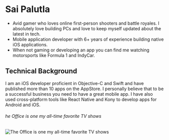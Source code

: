 # Sai Palutla

- Avid gamer who loves online first-person shooters and battle royales. I absolutely love building PCs and love to keep myself updated about the latest in tech.
- Mobile application developer with 6+ years of experience building native iOS applications.
- When not gaming or developing an app you can find me watching motorsports like Formula 1 and IndyCar.

## Technical Background

I am an iOS developer proficient in Objective-C and Swift and have published more than 10 apps on the AppStore. I personally believe that to be a successful business you need to have a great mobile app. I have also used cross-platform tools like React Native and Kony to develop apps for Android and iOS.

###### *he Office is one my all-time favorite TV shows*
![The Office is one my all-time favorite TV shows](https://i.chzbgr.com/full/9567576576/h2FCEC4BC/wakes-up-middle-night-wakes-up-middle-night-pls-dont-be-6am-pls-dont-be-6am-clock-230am-clock-555am.png)